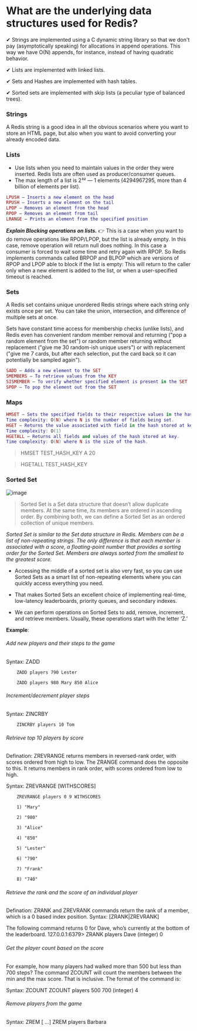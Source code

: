 # What are the underlying data structures used for Redis?

✔ Strings are implemented using a C dynamic string library so that we don't pay (asymptotically speaking) for allocations in append operations. This way we have O(N) appends, for instance, instead of having quadratic behavior.

✔ Lists are implemented with linked lists.

✔ Sets and Hashes are implemented with hash tables.

✔ Sorted sets are implemented with skip lists (a peculiar type of balanced trees).

### Strings
A Redis string is a good idea in all the obvious scenarios where you want to store an HTML page, but also when you want to avoid converting your already encoded data. 

### Lists 
- Use lists when you need to maintain values in the order they were inserted. Redis lists are often used as producer/consumer queues.
- The max length of a list is 2³² — 1 elements (4294967295, more than 4 billion of elements per list).

```Lua
LPUSH — Inserts a new element on the head
RPUSH — Inserts a new element on the tail
LPOP — Removes an element from the head
RPOP — Removes an element from tail
LRANGE — Prints an element from the specified position
```

***Explain Blocking operations on lists.***
👉 This is a case when you want to do remove operations like RPOP/LPOP, but the list is already empty. In this case, remove operation will return null does nothing. In this case a consumer is forced to wait some time and retry again with RPOP.
So Redis implements commands called BRPOP and BLPOP which are versions of RPOP and LPOP able to block if the list is empty: This will return to the caller only when a new element is added to the list, or when a user-specified timeout is reached.

### Sets
A Redis set contains unique unordered Redis strings where each string only exists once per set.
You can take the union, intersection, and difference of multiple sets at once.

Sets have constant time access for membership checks (unlike lists), and 
Redis even has convenient random member removal and returning ("pop a random element from the set") or random member returning without replacement ("give me 30 random-ish unique users") or with replacement ("give me 7 cards, but after each selection, put the card back so it can potentially be sampled again").

```Lua
SADD — Adds a new element to the SET
SMEMBERS — To retrieve values from the KEY
SISMEMBER — To verify whether specified element is present in the SET
SPOP — To pop the element out from the SET
```

### Maps

```Lua
HMSET — Sets the specified fields to their respective values in the hash stored at key.
Time complexity: O(N) where N is the number of fields being set.
HGET — Returns the value associated with field in the hash stored at key.
Time complexity: O(1)
HGETALL — Returns all fields and values of the hash stored at key.
Time complexity: O(N) where N is the size of the hash.
```

>HMSET TEST_HASH_KEY A 20


>HGETALL TEST_HASH_KEY

### Sorted Set 
![image](https://user-images.githubusercontent.com/33947539/149495856-9d2a3ad1-db9a-4396-976e-1009a12d8cdd.png)

>Sorted Set is a Set data structure that doesn’t allow duplicate members. At the same time, its members are ordered in ascending order. By combining both, we can define a Sorted Set as an ordered collection of unique members.

*Sorted Set is similar to the Set data structure in Redis. Members can be a list of non-repeating strings. The only difference is that each member is associated with a score, a floating-point number that provides a sorting order for the Sorted Set. Members are always sorted from the smallest to the greatest score.*

- Accessing the middle of a sorted set is also very fast, so you can use Sorted Sets as a smart list of non-repeating elements where you can quickly access everything you need.

- That makes Sorted Sets an excellent choice of implementing real-time, low-latency leaderboards, priority queues, and secondary indexes.
- We can perform operations on Sorted Sets to add, remove, increment, and retrieve members. Usually, these operations start with the letter ‘Z.’

**Example**:

###### Add new players and their steps to the game
Syntax: ZADD <key> <score> <member>
        
        ZADD players 790 Lester
        
        ZADD players 980 Mary 850 Alice

###### Increment/decrement player steps
Syntax: 
        ZINCRBY <key> <increment> <member>
        
        ZINCRBY players 10 Tom

###### Retrieve top 10 players by score
Defination: ZREVRANGE returns members in reversed-rank order, with scores ordered from high to low. 
            The ZRANGE command does the opposite to this. It returns members in rank order, with scores ordered from low to high.
  
Syntax: 
        ZREVRANGE <key> <start> <stop> [WITHSCORES]
        
        ZREVRANGE players 0 9 WITHSCORES

        1) "Mary"

        2) "980"

        3) "Alice"

        4) "850"

        5) "Lester"

        6) "790"

        7) "Frank"

        8) "740"
 
###### Retrieve the rank and the score of an individual player
Defination: ZRANK and ZREVRANK commands return the rank of a member, which is a 0 based index position.
Syntax:     [ZRANK|ZREVRANK] <key> <member>

The following command returns 0 for Dave, who’s currently at the bottom of the leaderboard.
127.0.0.1:6379> ZRANK players Dave
(integer) 0
  
###### Get the player count based on the score
For example, how many players had walked more than 500 but less than 700 steps?
The command ZCOUNT will count the members between the min and the max score. That is inclusive. The format of the command is:

Syntax: ZCOUNT <key> <min> <max>
ZCOUNT players 500 700
(integer) 4
  
###### Remove players from the game
Syntax: ZREM <key> <member> [<member> …]
      ZREM players Barbara
  


